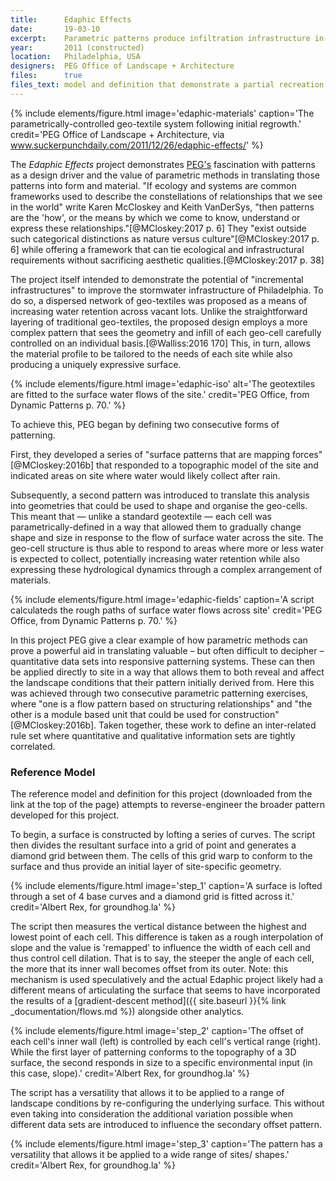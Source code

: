 ```yaml
---
title:      Edaphic Effects
date:       19-03-10
excerpt:    Parametric patterns produce infiltration infrastructure in-grade.
year:       2011 (constructed)
location:   Philadelphia, USA
designers:  PEG Office of Landscape + Architecture
files:      true
files_text: model and definition that demonstrate a partial recreation of this project
---
```


{% include elements/figure.html image='edaphic-materials' caption='The parametrically-controlled geo-textile system following initial regrowth.' credit='PEG Office of Landscape + Architecture, via www.suckerpunchdaily.com/2011/12/26/edaphic-effects/' %}

The *Edaphic Effects* project demonstrates [PEG's](http://www.peg-ola.com/) fascination with patterns as a design driver and the value of parametric methods in translating those patterns into form and material. "If ecology and systems are common frameworks used to describe the constellations of relationships that we see in the world" write Karen McCloskey and Keith VanDerSys, "then patterns are the 'how', or the means by which we come to know, understand or express these relationships."[@MCloskey:2017 p. 6] They "exist outside such categorical distinctions as nature versus culture"[@MCloskey:2017 p. 6] while offering a framework that can tie ecological and infrastructural requirements without sacrificing aesthetic qualities.[@MCloskey:2017 p. 38]

The project itself intended to demonstrate the potential of "incremental infrastructures" to improve the stormwater infrastructure of Philadelphia. To do so, a dispersed network of geo-textiles was proposed as a means of increasing water retention across vacant lots. Unlike the straightforward layering of traditional geo-textiles, the proposed design employs a more complex pattern that sees the geometry and infill of each geo-cell carefully controlled on an individual basis.[@Walliss:2016 170] This, in turn, allows the material profile to be tailored to the needs of each site while also producing a uniquely expressive surface.

{% include elements/figure.html image='edaphic-iso' alt='The geotextiles are fitted to the surface water flows of the site.' credit='PEG Office, from Dynamic Patterns p. 70.' %}

To achieve this, PEG began by defining two consecutive forms of patterning.

First, they developed a series of "surface patterns that are mapping forces"[@MCloskey:2016b] that responded to a topographic model of the site and indicated areas on site where water would likely collect after rain.

Subsequently, a second pattern was introduced to translate this analysis into geometries that could be used to shape and organise the geo-cells. This meant that — unlike a standard geotextile — each cell was parametrically-defined in a way that allowed them to gradually change shape and size in response to the flow of surface water across the site. The geo-cell structure is thus able to respond to areas where more or less water is expected to collect, potentially increasing water retention while also expressing these hydrological dynamics through a complex arrangement of materials.

{% include elements/figure.html image='edaphic-fields' caption='A script calculateds the rough paths of surface water flows across site' credit='PEG Office, from Dynamic Patterns p. 70.' %}

In this project PEG give a clear example of how parametric methods can prove a powerful aid in translating valuable – but often difficult to decipher – quantitative data sets into responsive patterning systems. These can then be applied directly to site in a way that allows them to both reveal and affect the landscape conditions that their pattern initially derived from. Here this was achieved through two consecutive parametric patterning exercises, where "one is a flow pattern based on structuring relationships" and "the other is a module based unit that could be used for construction"[@MCloskey:2016b]. Taken together, these work to define an inter-related rule set where quantitative and qualitative information sets are tightly correlated.

### Reference Model

The reference model and definition for this project (downloaded from the link at the top of the page) attempts to reverse-engineer the broader pattern developed for this project.

To begin, a surface is constructed by lofting a series of curves. The script then divides the resultant surface into a grid of point and generates a diamond grid between them. The cells of this grid warp to conform to the surface and thus provide an initial layer of site-specific geometry.

{% include elements/figure.html image='step_1' caption='A surface is lofted through a set of 4 base curves and a diamond grid is fitted across it.' credit='Albert Rex, for groundhog.la' %}

The script then measures the vertical distance between the highest and lowest point of each cell. This difference is taken as a rough interpolation of slope and the value is 'remapped' to influence the width of each cell and thus control cell dilation. That is to say, the steeper the angle of each cell, the more that its inner wall becomes offset from its outer. Note: this mechanism is used speculatively and the actual Edaphic project likely had a different means of articulating the surface that seems to have incorporated the results of a [gradient-descent method]({{ site.baseurl }}{% link _documentation/flows.md %}) alongside other analytics.

{% include elements/figure.html image='step_2' caption='The offset of each cell\'s inner wall (left) is controlled by each cell\'s vertical range (right). While the first layer of patterning conforms to the topography of a 3D surface, the second responds in size to a specific environmental input (in this case, slope).' credit='Albert Rex, for groundhog.la' %}

The script has a versatility that allows it to be applied to a range of landscape conditions by re-configuring the underlying surface. This without even taking into consideration the additional variation possible when different data sets are introduced to influence the secondary offset pattern.

{% include elements/figure.html image='step_3' caption='The pattern has a versatility that allows it be applied to a wide range of sites/ shapes.' credit='Albert Rex, for groundhog.la' %}

